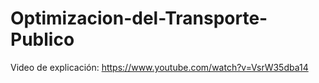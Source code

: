 # Optimizacion-del-Transporte-Publico

Video de explicación: https://www.youtube.com/watch?v=VsrW35dba14
